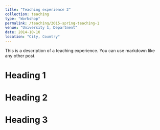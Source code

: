 ```yaml
---
title: "Teaching experience 2"
collection: teaching
type: "Workshop"
permalink: /teaching/2015-spring-teaching-1
venue: "University 1, Department"
date: 2014-10-10
location: "City, Country"
---
```


This is a description of a teaching experience. You can use markdown like any other post.

Heading 1
======

Heading 2
======

Heading 3
======
